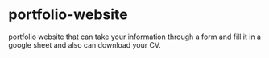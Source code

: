 # portfolio-website
portfolio website that can take your information through a form and fill it in a google sheet and also can download your CV.
